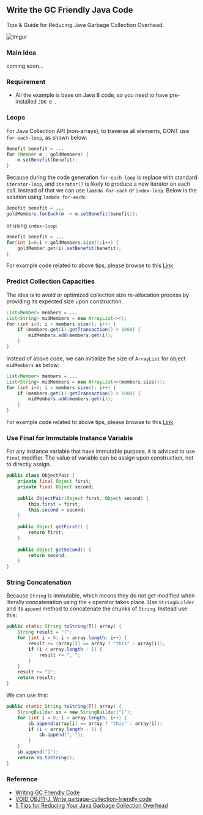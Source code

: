## Write the GC Friendly Java Code
Tips & Guide for Reducing Java Garbage Collection Overhead.

![Imgur](https://i.imgur.com/GO3A9yQ.png)

### Main Idea
coming soon...


### Requirement
- All the example is base on Java 8 code, so you need to have pre-installed `JDK 8 `.


### Loops
For Java Collection API (non-arrays), to traverse all elements, DONT use `for-each-loop`, as shown below:

```java
Benefit benefit = ...
for (Member m : goldMembers) {
	m.setBenefit(benefit);
}
```

Because during the code generation `for-each-loop` is replace with standard `iterator-loop`, and `iterator()` is likely to produce a new iterator on each call. Instead of that we can use `lambda for-each` or `index-loop`. Below is the solution using `lambda for-each`:

```java
Benefit benefit = ...
goldMembers.forEach(m -> m.setBenefit(benefit));
```

or using `index-loop`:

```java
Benefit benefit = ...
for(int i=0;i < goldMembers.size();i++) {
	goldMember.get(i).setBenefit(benefit);
}
```

For example code related to above tips, please browse to this [Link](https://github.com/mkdika/optimizedjava/blob/master/optimizedjava/src/com/mkdika/optimizedjava/loops/TestLoop1.java)


### Predict Collection Capacities
The idea is to avoid or optimized collection size re-allocation process by providing its expected size upon construction.

```java
List<Member> members = ...
List<String> midMembers = new ArrayList<>();
for (int i=0; i < members.size(); i++) {
	if (members.get(i).getTransaction() > 1000) {
		midMembers.add(members.get(i));
	}
}
```

Instead of above code, we can initialize the size of `ArrayList` for object `midMembers` as below:

```java
List<Member> members = ...
List<String> midMembers = new ArrayList<>(members.size());
for (int i=0; i < members.size(); i++) {
	if (members.get(i).getTransaction() > 1000) {
		midMembers.add(members.get(i));
	}
}
```
For example code related to above tips, please browse to this [Link](https://github.com/mkdika/optimizedjava/blob/master/optimizedjava/src/com/mkdika/optimizedjava/loops/TestLoop1.java)


### Use Final for Immutable Instance Variable  
For any instance variable that have immutable purpose, it is adviced to use `final` modifier. The value of variable can be 
assign upon construction, not to directly assign.

```java
public class ObjectPair {
	private final Object first;
	private final Object second;
 
	public ObjectPair(Object first, Object second) {
		this.first = first;
		this.second = second;
	}
 
	public Object getFirst() {
		return first;
	}
 
	public Object getSecond() {
		return second;
	}
}
```

### String Concatenation
Because `String` is immutable, which means they do not get modified when literally concatenation using the `+` operator takes place.
Use `StringBuilder` and its `append` method to concatenate the chunks of `String`. Instead use this:

```java
public static String toString(T[] array) {
	String result = "[";
 	for (int i = 0; i < array.length; i++) {
		result += (array[i] == array ? "this" : array[i]);
		if (i < array.length - 1) {
			result += ", ";
		}
	} 
	result += "]"; 
	return result;
}
```
We can use this:

```java
public static String toString(T[] array) {
	StringBuilder sb = new StringBuilder("[");
 	for (int i = 0; i < array.length; i++) {
		sb.append(array[i] == array ? "this" : array[i]);
		if (i < array.length - 1) {
			sb.append(", ");
		}
	} 
	sb.append("]");
	return sb.toString();
}
```




### Reference
- [Writing GC Friendly Code](https://github.com/AlmasB/FXGL/wiki/Writing-GC-friendly-Code)
- [VOID OBJ11-J. Write garbage-collection-friendly code](https://www.securecoding.cert.org/confluence/display/java/VOID+OBJ11-J.+Write+garbage-collection-friendly+code)
- [5 Tips for Reducing Your Java Garbage Collection Overhead](http://blog.takipi.com/5-tips-for-reducing-your-java-garbage-collection-overhead/)
